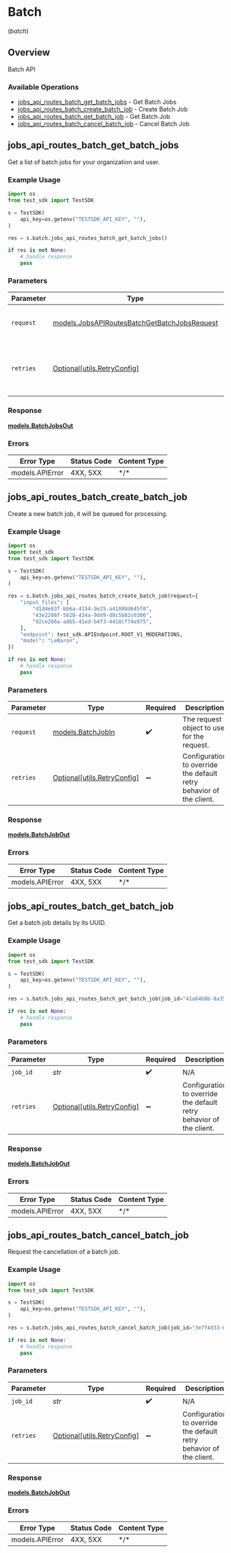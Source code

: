 # Batch
(*batch*)

## Overview

Batch API

### Available Operations

* [jobs_api_routes_batch_get_batch_jobs](#jobs_api_routes_batch_get_batch_jobs) - Get Batch Jobs
* [jobs_api_routes_batch_create_batch_job](#jobs_api_routes_batch_create_batch_job) - Create Batch Job
* [jobs_api_routes_batch_get_batch_job](#jobs_api_routes_batch_get_batch_job) - Get Batch Job
* [jobs_api_routes_batch_cancel_batch_job](#jobs_api_routes_batch_cancel_batch_job) - Cancel Batch Job

## jobs_api_routes_batch_get_batch_jobs

Get a list of batch jobs for your organization and user.

### Example Usage

```python
import os
from test_sdk import TestSDK

s = TestSDK(
    api_key=os.getenv("TESTSDK_API_KEY", ""),
)

res = s.batch.jobs_api_routes_batch_get_batch_jobs()

if res is not None:
    # handle response
    pass

```

### Parameters

| Parameter                                                                                             | Type                                                                                                  | Required                                                                                              | Description                                                                                           |
| ----------------------------------------------------------------------------------------------------- | ----------------------------------------------------------------------------------------------------- | ----------------------------------------------------------------------------------------------------- | ----------------------------------------------------------------------------------------------------- |
| `request`                                                                                             | [models.JobsAPIRoutesBatchGetBatchJobsRequest](../../models/jobsapiroutesbatchgetbatchjobsrequest.md) | :heavy_check_mark:                                                                                    | The request object to use for the request.                                                            |
| `retries`                                                                                             | [Optional[utils.RetryConfig]](../../models/utils/retryconfig.md)                                      | :heavy_minus_sign:                                                                                    | Configuration to override the default retry behavior of the client.                                   |

### Response

**[models.BatchJobsOut](../../models/batchjobsout.md)**

### Errors

| Error Type      | Status Code     | Content Type    |
| --------------- | --------------- | --------------- |
| models.APIError | 4XX, 5XX        | \*/\*           |

## jobs_api_routes_batch_create_batch_job

Create a new batch job, it will be queued for processing.

### Example Usage

```python
import os
import test_sdk
from test_sdk import TestSDK

s = TestSDK(
    api_key=os.getenv("TESTSDK_API_KEY", ""),
)

res = s.batch.jobs_api_routes_batch_create_batch_job(request={
    "input_files": [
        "d1d4e83f-bb6a-4154-9e25-a41080d645f8",
        "43e2208f-5620-434a-9dd9-d8c5b82c0306",
        "92ce266a-adb5-41ed-b4f3-4410cf74e975",
    ],
    "endpoint": test_sdk.APIEndpoint.ROOT_V1_MODERATIONS,
    "model": "LeBaron",
})

if res is not None:
    # handle response
    pass

```

### Parameters

| Parameter                                                           | Type                                                                | Required                                                            | Description                                                         |
| ------------------------------------------------------------------- | ------------------------------------------------------------------- | ------------------------------------------------------------------- | ------------------------------------------------------------------- |
| `request`                                                           | [models.BatchJobIn](../../models/batchjobin.md)                     | :heavy_check_mark:                                                  | The request object to use for the request.                          |
| `retries`                                                           | [Optional[utils.RetryConfig]](../../models/utils/retryconfig.md)    | :heavy_minus_sign:                                                  | Configuration to override the default retry behavior of the client. |

### Response

**[models.BatchJobOut](../../models/batchjobout.md)**

### Errors

| Error Type      | Status Code     | Content Type    |
| --------------- | --------------- | --------------- |
| models.APIError | 4XX, 5XX        | \*/\*           |

## jobs_api_routes_batch_get_batch_job

Get a batch job details by its UUID.

### Example Usage

```python
import os
from test_sdk import TestSDK

s = TestSDK(
    api_key=os.getenv("TESTSDK_API_KEY", ""),
)

res = s.batch.jobs_api_routes_batch_get_batch_job(job_id="41a64b8b-8a35-4a35-9b8b-1158ce78c603")

if res is not None:
    # handle response
    pass

```

### Parameters

| Parameter                                                           | Type                                                                | Required                                                            | Description                                                         |
| ------------------------------------------------------------------- | ------------------------------------------------------------------- | ------------------------------------------------------------------- | ------------------------------------------------------------------- |
| `job_id`                                                            | *str*                                                               | :heavy_check_mark:                                                  | N/A                                                                 |
| `retries`                                                           | [Optional[utils.RetryConfig]](../../models/utils/retryconfig.md)    | :heavy_minus_sign:                                                  | Configuration to override the default retry behavior of the client. |

### Response

**[models.BatchJobOut](../../models/batchjobout.md)**

### Errors

| Error Type      | Status Code     | Content Type    |
| --------------- | --------------- | --------------- |
| models.APIError | 4XX, 5XX        | \*/\*           |

## jobs_api_routes_batch_cancel_batch_job

Request the cancellation of a batch job.

### Example Usage

```python
import os
from test_sdk import TestSDK

s = TestSDK(
    api_key=os.getenv("TESTSDK_API_KEY", ""),
)

res = s.batch.jobs_api_routes_batch_cancel_batch_job(job_id="3e7f4d33-06f6-4155-afae-18ac30f578a8")

if res is not None:
    # handle response
    pass

```

### Parameters

| Parameter                                                           | Type                                                                | Required                                                            | Description                                                         |
| ------------------------------------------------------------------- | ------------------------------------------------------------------- | ------------------------------------------------------------------- | ------------------------------------------------------------------- |
| `job_id`                                                            | *str*                                                               | :heavy_check_mark:                                                  | N/A                                                                 |
| `retries`                                                           | [Optional[utils.RetryConfig]](../../models/utils/retryconfig.md)    | :heavy_minus_sign:                                                  | Configuration to override the default retry behavior of the client. |

### Response

**[models.BatchJobOut](../../models/batchjobout.md)**

### Errors

| Error Type      | Status Code     | Content Type    |
| --------------- | --------------- | --------------- |
| models.APIError | 4XX, 5XX        | \*/\*           |